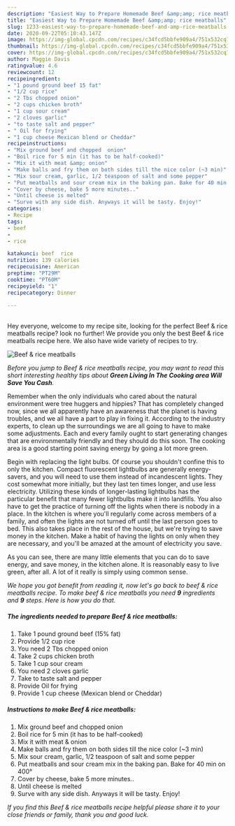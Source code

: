```yaml
---
description: "Easiest Way to Prepare Homemade Beef &amp;amp; rice meatballs"
title: "Easiest Way to Prepare Homemade Beef &amp;amp; rice meatballs"
slug: 1233-easiest-way-to-prepare-homemade-beef-and-amp-rice-meatballs
date: 2020-09-22T05:10:43.147Z
image: https://img-global.cpcdn.com/recipes/c34fcd5bbfe909a4/751x532cq70/beef-rice-meatballs-recipe-main-photo.jpg
thumbnail: https://img-global.cpcdn.com/recipes/c34fcd5bbfe909a4/751x532cq70/beef-rice-meatballs-recipe-main-photo.jpg
cover: https://img-global.cpcdn.com/recipes/c34fcd5bbfe909a4/751x532cq70/beef-rice-meatballs-recipe-main-photo.jpg
author: Maggie Davis
ratingvalue: 4.6
reviewcount: 12
recipeingredient:
- "1 pound ground beef 15 fat"
- "1/2 cup rice"
- "2 Tbs chopped onion"
- "2 cups chicken broth"
- "1 cup sour cream"
- "2 cloves garlic"
- "to taste salt and pepper"
- " Oil for frying"
- "1 cup cheese Mexican blend or Cheddar"
recipeinstructions:
- "Mix ground beef and chopped  onion"
- "Boil rice for 5 min (it has to be half-cooked)"
- "Mix it with meat &amp; onion"
- "Make balls and fry them on both sides till the nice color (~3 min)"
- "Mix sour cream, garlic, 1/2 teaspoon of salt and some pepper"
- "Put meatballs and sour cream mix in the baking pan. Bake for 40 min on 400°"
- "Cover by cheese, bake 5 more minutes.."
- "Until cheese is melted"
- "Surve with any side dish. Anyways it will be tasty. Enjoy!"
categories:
- Recipe
tags:
- beef
- 
- rice

katakunci: beef  rice 
nutrition: 139 calories
recipecuisine: American
preptime: "PT29M"
cooktime: "PT60M"
recipeyield: "1"
recipecategory: Dinner

---
```

<br>
Hey everyone, welcome to my recipe site, looking for the perfect Beef &amp; rice meatballs recipe? look no further! We provide you only the best Beef &amp; rice meatballs recipe here. We also have wide variety of recipes to try.
<br>


![Beef &amp; rice meatballs](https://img-global.cpcdn.com/recipes/c34fcd5bbfe909a4/751x532cq70/beef-rice-meatballs-recipe-main-photo.jpg)

<i>Before you jump to Beef &amp; rice meatballs recipe, you may want to read this short interesting healthy tips about 
<strong>Green Living In The Cooking area Will Save You Cash</strong>.</i>
</br>

Remember when the only individuals who cared about the natural environment were tree huggers and hippies? That has completely changed now, since we all apparently have an awareness that the planet is having troubles, and we all have a part to play in fixing it. According to the industry experts, to clean up the surroundings we are all going to have to make some adjustments. Each and every family ought to start generating changes that are environmentally friendly and they should do this soon. The cooking area is a good starting point saving energy by going a lot more green.

Begin with replacing the light bulbs. Of course you shouldn't confine this to only the kitchen. Compact fluorescent lightbulbs are generally energy-savers, and you will need to use them instead of incandescent lights. They cost somewhat more initially, but they last ten times longer, and use less electricity. Utilizing these kinds of longer-lasting lightbulbs has the particular benefit that many fewer lightbulbs make it into landfills. You also have to get the practice of turning off the lights when there is nobody in a place. In the kitchen is where you'll regularly come across members of a family, and often the lights are not turned off until the last person goes to bed. This also takes place in the rest of the house, but we're trying to save money in the kitchen. Make a habit of having the lights on only when they are necessary, and you'll be amazed at the amount of electricity you save.

As you can see, there are many little elements that you can do to save energy, and save money, in the kitchen alone. It is reasonably easy to live green, after all. A lot of it really is simply using common sense.


<i>We hope you got benefit from reading it, now let's go back to beef &amp; rice meatballs recipe. To make beef &amp; rice meatballs you need <strong>9</strong> ingredients and <strong>9</strong> steps. Here is how you do that.
</i>

##### The ingredients needed to prepare Beef &amp; rice meatballs:

1. Take 1 pound ground beef (15% fat)
1. Provide 1/2 cup rice
1. You need 2 Tbs chopped onion
1. Take 2 cups chicken broth
1. Take 1 cup sour cream
1. You need 2 cloves garlic
1. Take to taste salt and pepper
1. Provide  Oil for frying
1. Provide 1 cup cheese (Mexican blend or Cheddar)


##### Instructions to make Beef &amp; rice meatballs:

1. Mix ground beef and chopped  onion
1. Boil rice for 5 min (it has to be half-cooked)
1. Mix it with meat &amp; onion
1. Make balls and fry them on both sides till the nice color (~3 min)
1. Mix sour cream, garlic, 1/2 teaspoon of salt and some pepper
1. Put meatballs and sour cream mix in the baking pan. Bake for 40 min on 400°
1. Cover by cheese, bake 5 more minutes..
1. Until cheese is melted
1. Surve with any side dish. Anyways it will be tasty. Enjoy!


<i>If you find this Beef &amp; rice meatballs recipe helpful please share it to your close friends or family, thank you and good luck.</i>
